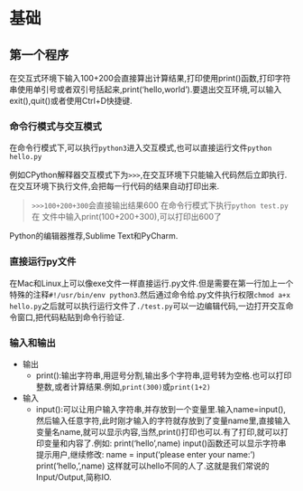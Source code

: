 # 基础
## 第一个程序
在交互式环境下输入100+200会直接算出计算结果,打印使用print()函数,打印字符串使用单引号或者双引号括起来,print(‘hello,world’).要退出交互环境,可以输入exit(),quit()或者使用Ctrl+D快捷键.

### 命令行模式与交互模式
在命令行模式下,可以执行```python3```进入交互模式,也可以直接运行文件```python hello.py```

例如CPython解释器交互模式下为```>>>```,在交互环境下只能输入代码然后立即执行.在交互环境下执行文件,会把每一行代码的结果自动打印出来.

> ```>>>100+200+300```会直接输出结果600
> 在命令行模式下执行```python test.py```在
> 文件中输入print(100+200+300),可以打印出600了

Python的编辑器推荐,Sublime Text和PyCharm.

### 直接运行py文件
在Mac和Linux上可以像exe文件一样直接运行.py文件.但是需要在第一行加上一个特殊的注释```#!/usr/bin/env python3```.然后通过命令给.py文件执行权限```chmod a+x hello.py```之后就可以执行运行文件了```./test.py```可以一边编辑代码,一边打开交互命令窗口,把代码粘贴到命令行验证.

### 输入和输出
* 输出
  * print():输出字符串,用逗号分割,输出多个字符串,逗号转为空格.也可以打印整数,或者计算结果.例如,```print(300)```或```print(1+2)```
* 输入
  * input():可以让用户输入字符串,并存放到一个变量里.输入name=input(),然后输入任意字符,此时刚才输入的字符就存放到了变量name里,直接输入变量名name,就可以显示内容,当然,print()打印也可以.有了打印,就可以打印变量和内容了.例如:
		print(‘hello’,name)
	input()函数还可以显示字符串提示用户,继续修改:
		name = input(‘please enter your name:’)
		print(‘hello,’,name)
	这样就可以hello不同的人了.这就是我们常说的Input/Output,简称IO.